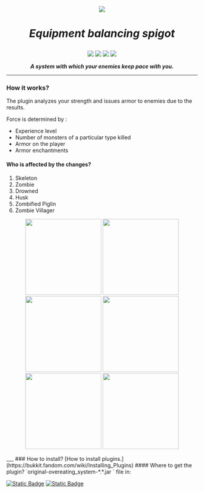 <p align="center">
    <a href="https://github.com/AndyLocks/equipment_balancing_spigot/releases"><img src="https://img.shields.io/badge/Releases-gray?style=for-the-badge&logo=github&label=Git&labelColor=black"></a>
</p>

# ***<p align="center">Equipment balancing spigot</p>***


<p align="center">
<span align="center">
    <img src="https://static.wikia.nocookie.net/minecraft_gamepedia/images/c/cb/Netherite_Helmet_%28item%29_JE2_BE1.png/revision/latest?cb=20200304193908">
</span>
<span align="center">
    <img src="https://static.wikia.nocookie.net/minecraft_gamepedia/images/f/fa/Netherite_Chestplate_%28item%29_JE2_BE1.png/revision/latest?cb=20200304193856">
</span>
<span align="center">
    <img src="https://static.wikia.nocookie.net/minecraft_gamepedia/images/7/78/Netherite_Leggings_%28item%29_JE2_BE1.png/revision/latest?cb=20200304193918">
</span>
<span align="center">
    <img src="https://static.wikia.nocookie.net/minecraft_gamepedia/images/7/7e/Netherite_Boots_%28item%29_BE1.png/revision/latest?cb=20200416184357">
</span>

</p>

***<p align="center">A system with which your enemies keep pace with you.</p>***

___

### How it works?

The plugin analyzes your strength and issues armor to enemies due to the results.

Force is determined by :
- Experience level
- Number of monsters of a particular type killed
- Armor on the player
- Armor enchantments
#### Who is affected by the changes?
1. Skeleton
2. Zombie
3. Drowned
4. Husk
5. Zombified Piglin
6. Zombie Villager
<p align="center">
<span>
    <img height=200 src="https://static.wikia.nocookie.net/minecraft_gamepedia/images/8/87/Zombie_JE3_BE2.png/revision/latest/scale-to-width-down/299?cb=20191227070025">
</span>
<span>
    <img height=200 src="https://static.wikia.nocookie.net/minecraft_gamepedia/images/4/47/Skeleton_JE6_BE4.png/revision/latest/scale-to-width-down/270?cb=20210227130136">
</span>
<span>
    <img height=200 src="https://static.wikia.nocookie.net/minecraft_gamepedia/images/5/57/Drowned.png/revision/latest/scale-to-width-down/306?cb=20180626144030">
</span>
<span>
    <img height=200 src="https://static.wikia.nocookie.net/minecraft_gamepedia/images/e/e4/Husk_JE2_BE2.png/revision/latest/scale-to-width-down/300?cb=20190510101810">
</span>
<span>
    <img height=200 src="https://static.wikia.nocookie.net/minecraft_gamepedia/images/1/1c/Zombified_Piglin_BE6.png/revision/latest/scale-to-width-down/350?cb=20201223164833">
</span>
<span>
    <img height=200 src="https://static.wikia.nocookie.net/minecraft_gamepedia/images/f/fd/Plains_Zombie_Villager_Base.png/revision/latest/scale-to-width-down/333?cb=20211013222051">
</span>
</p>
___
### How to install?
[How to install plugins.](https://bukkit.fandom.com/wiki/Installing_Plugins)
#### Where to get the plugin?
`original-overeating_system-*.*.jar ` file in:

[![Static Badge](https://img.shields.io/badge/Releases-gray?style=for-the-badge&logo=github&label=Git&labelColor=black)](https://github.com/AndyLocks/equipment_balancing_spigot/releases)
[![Static Badge](https://img.shields.io/badge/target-gray?style=for-the-badge&logo=github&label=Git&labelColor=black)](https://github.com/AndyLocks/equipment_balancing_spigot/tree/master/target) 